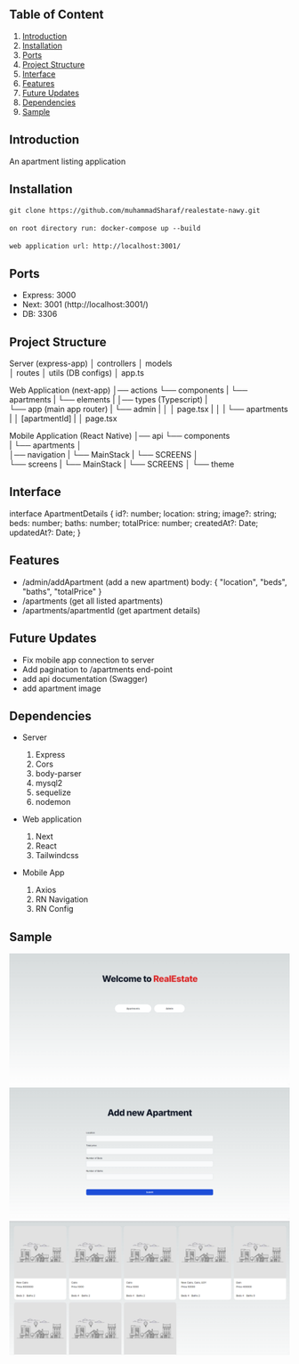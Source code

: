 ## Table of Content

1. [Introduction](#introduction)
2. [Installation](#installation)
3. [Ports](#ports)
4. [Project Structure](#project-structure)
5. [Interface](#interface)
6. [Features](#features)
7. [Future Updates](#future-updates)
8. [Dependencies](#dependencies)
9. [Sample](#sample)

## Introduction
An apartment listing application
## Installation
```
git clone https://github.com/muhammadSharaf/realestate-nawy.git

on root directory run: docker-compose up --build 

web application url: http://localhost:3001/
```

## Ports
- Express: 3000
- Next: 3001 (http://localhost:3001/)
- DB: 3306

## Project Structure

Server (express-app)
│   controllers
│   models  
│   routes
│   utils (DB configs)
│   app.ts

Web Application (next-app)
│── actions
└── components
|   └── apartments
|   └── elements
|
│── types (Typescript)
|   
└── app (main app router)
|   └── admin
|   │   │   page.tsx
|   │
|   └── apartments
|       │   [apartmentId]
|       │   page.tsx

Mobile Application (React Native)
│── api
└── components  
|   └── apartments
│   
│── navigation
|   └── MainStack
|   └── SCREENS
│   
└── screens
|   └── MainStack
|   └── SCREENS
│
└── theme


## Interface
interface ApartmentDetails {
    id?: number;
    location: string;
    image?: string;
    beds: number;
    baths: number;
    totalPrice: number;
    createdAt?: Date;
    updatedAt?: Date;
}

## Features
- /admin/addApartment (add a new apartment)
body: {
    "location",
    "beds",
    "baths",
    "totalPrice"
}
- /apartments (get all listed apartments)
- /apartments/apartmentId (get apartment details)

## Future Updates
- Fix mobile app connection to server
- Add pagination to /apartments end-point
- add api documentation (Swagger)
- add apartment image

## Dependencies

- Server
  1. Express
  2. Cors
  3. body-parser
  4. mysql2
  5. sequelize
  6. nodemon

- Web application
  1. Next
  2. React
  3. Tailwindcss

- Mobile App
  1. Axios
  2. RN Navigation
  3. RN Config

## Sample
![Sample 1](https://github.com/muhammadSharaf/realestate-nawy/blob/master/next-0.png)
![Sample 2](https://github.com/muhammadSharaf/realestate-nawy/blob/master/next-1.png)
![Sample 3](https://github.com/muhammadSharaf/realestate-nawy/blob/master/next-2.png)
